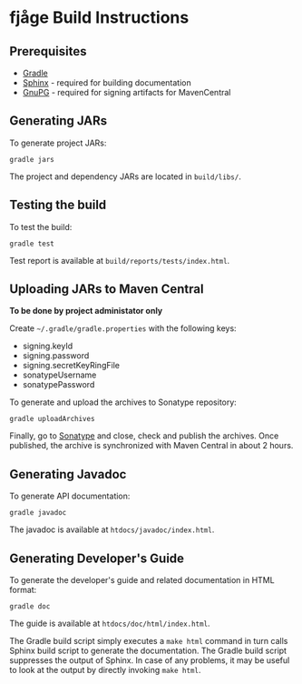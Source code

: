 fjåge Build Instructions
========================

Prerequisites
-------------

* [Gradle](http://www.gradle.org/)
* [Sphinx](http://sphinx-doc.org/) - required for building documentation
* [GnuPG](http://www.gnupg.org/) - required for signing artifacts for MavenCentral

Generating JARs
---------------

To generate project JARs:

    gradle jars

The project and dependency JARs are located in `build/libs/`.

Testing the build
-----------------

To test the build:

    gradle test

Test report is available at `build/reports/tests/index.html`.

Uploading JARs to Maven Central
-------------------------------
**To be done by project administator only**

Create `~/.gradle/gradle.properties` with the following keys:

  * signing.keyId
  * signing.password
  * signing.secretKeyRingFile
  * sonatypeUsername
  * sonatypePassword

To generate and upload the archives to Sonatype repository:

    gradle uploadArchives

Finally, go to [Sonatype](http://oss.sonatype.org/) and close, check and publish the archives.  Once published, the archive is synchronized with Maven Central in about 2 hours.

Generating Javadoc
------------------

To generate API documentation:

    gradle javadoc

The javadoc is available at `htdocs/javadoc/index.html`.

Generating Developer's Guide
----------------------------

To generate the developer's guide and related documentation in HTML format:

    gradle doc

The guide is available at `htdocs/doc/html/index.html`.

The Gradle build script simply executes a `make html` command in turn calls Sphinx build script to generate the documentation. The Gradle build script suppresses the output of Sphinx. In case of any problems, it may be useful to look at the output by directly invoking `make html`.
